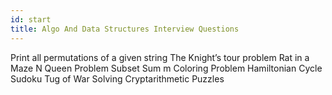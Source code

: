 ```yaml
---
id: start
title: Algo And Data Structures Interview Questions
---
```


Print all permutations of a given string
The Knight’s tour problem
Rat in a Maze
N Queen Problem
Subset Sum
m Coloring Problem
Hamiltonian Cycle
Sudoku
Tug of War
Solving Cryptarithmetic Puzzles
